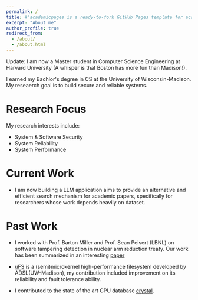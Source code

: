 ```yaml
---
permalink: /
title: #"academicpages is a ready-to-fork GitHub Pages template for academic personal websites"
excerpt: "About me"
author_profile: true
redirect_from: 
  - /about/
  - /about.html
---
```


Update: I am now a Master student in Computer Science Engineering at Harvard University (A whisper is that Boston has more fun than Madison!). 

I earned my Bachlor's degree in CS at the University of Wisconsin-Madison. My reseaerch goal is to build secure and reliable systems. 

Research Focus
======
My research interests include:
- System & Software Security
- System Reliability
- System Performance 

Current Work 
======
- I am now building a LLM application aims to provide an alternative and efficient search mechanism for academic papers, specifically for researchers whose work depends heavily on dataset. 

Past Work
======
- I worked with Prof. Barton Miller and Prof. Sean Peisert (LBNL) on software tampering detection in nuclear arm reduction treaty. Our work has been summarized in an interesting [paper](https://arxiv.org/abs/2404.05946)

- [uFS](https://research.cs.wisc.edu/adsl/Software/uFS/) is a (semi)microkernel high-performance filesystem developed by ADSL(UW-Madison), my contribution included improvement on its reliability and fault tolerance ability.

- I contributed to the state of the art GPU database [crystal](https://github.com/anilshanbhag/crystal). 
